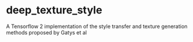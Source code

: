 # deep_texture_style
A Tensorflow 2 implementation of the style transfer and texture generation methods proposed by Gatys et al
